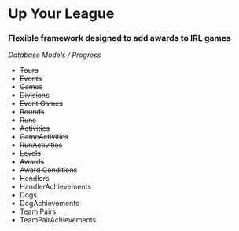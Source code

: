 # Up Your League
### Flexible framework designed to add awards to IRL games

*Database Models / Progress*
* ~~Tours~~
* ~~Events~~
* ~~Games~~
* ~~Divisions~~
* ~~Event Games~~
* ~~Rounds~~
* ~~Runs~~
* ~~Activities~~
* ~~GameActivities~~
* ~~RunActivities~~
* ~~Levels~~
* ~~Awards~~
* ~~Award Conditions~~
* ~~Handlers~~
* HandlerAchievements
* Dogs
* DogAchievements
* Team Pairs
* TeamPairAchievements